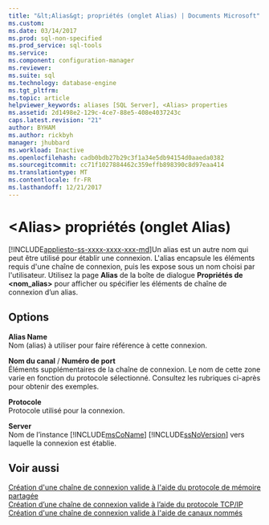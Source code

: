 ```yaml
---
title: "&lt;Alias&gt; propriétés (onglet Alias) | Documents Microsoft"
ms.custom: 
ms.date: 03/14/2017
ms.prod: sql-non-specified
ms.prod_service: sql-tools
ms.service: 
ms.component: configuration-manager
ms.reviewer: 
ms.suite: sql
ms.technology: database-engine
ms.tgt_pltfrm: 
ms.topic: article
helpviewer_keywords: aliases [SQL Server], <Alias> properties
ms.assetid: 2d1498e2-129c-4ce7-88e5-408e4037243c
caps.latest.revision: "21"
author: BYHAM
ms.author: rickbyh
manager: jhubbard
ms.workload: Inactive
ms.openlocfilehash: cadb0bdb27b29c3f1a34e5db94154d0aaeda0382
ms.sourcegitcommit: cc71f1027884462c359effb898390c8d97eaa414
ms.translationtype: MT
ms.contentlocale: fr-FR
ms.lasthandoff: 12/21/2017
---
```

# <a name="ltaliasgt-properties-alias-tab"></a>&lt;Alias&gt; propriétés (onglet Alias)
[!INCLUDE[appliesto-ss-xxxx-xxxx-xxx-md](../../includes/appliesto-ss-xxxx-xxxx-xxx-md.md)]Un alias est un autre nom qui peut être utilisé pour établir une connexion. L'alias encapsule les éléments requis d'une chaîne de connexion, puis les expose sous un nom choisi par l'utilisateur. Utilisez la page **Alias** de la boîte de dialogue **Propriétés de \<**nom_alias**>** pour afficher ou spécifier les éléments de chaîne de connexion d’un alias.  
  
## <a name="options"></a>Options  
 **Alias Name**  
 Nom (alias) à utiliser pour faire référence à cette connexion.  
  
 **Nom du canal** / **Numéro de port**  
 Éléments supplémentaires de la chaîne de connexion. Le nom de cette zone varie en fonction du protocole sélectionné. Consultez les rubriques ci-après pour obtenir des exemples.  
  
 **Protocole**  
 Protocole utilisé pour la connexion.  
  
 **Server**  
 Nom de l’instance [!INCLUDE[msCoName](../../includes/msconame-md.md)] [!INCLUDE[ssNoVersion](../../includes/ssnoversion-md.md)] vers laquelle la connexion est établie.  
  
## <a name="see-also"></a>Voir aussi  
 [Création d'une chaîne de connexion valide à l'aide du protocole de mémoire partagée](../../tools/configuration-manager/creating-a-valid-connection-string-using-shared-memory-protocol.md)   
 [Création d’une chaîne de connexion valide à l’aide du protocole TCP/IP](../../tools/configuration-manager/creating-a-valid-connection-string-using-tcp-ip.md)   
 [Création d'une chaîne de connexion valide à l'aide de canaux nommés](http://msdn.microsoft.com/library/90930ff2-143b-4651-8ae3-297103600e4f)  
  
  
